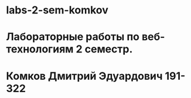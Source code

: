 # labs-2-sem-komkov
# Лабораторные работы по веб-технологиям 2 семестр.
# Комков Дмитрий Эдуардович 191-322
